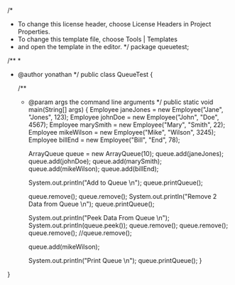 /*
 * To change this license header, choose License Headers in Project Properties.
 * To change this template file, choose Tools | Templates
 * and open the template in the editor.
 */
package queuetest;

/**
 *
 * @author yonathan
 */
public class QueueTest {

    /**
     * @param args the command line arguments
     */
    public static void main(String[] args) {
        Employee janeJones = new Employee("Jane", "Jones", 123);
        Employee johnDoe = new Employee("John", "Doe", 4567);
        Employee marySmith = new Employee("Mary", "Smith", 22);
        Employee mikeWilson = new Employee("Mike", "Wilson", 3245);
        Employee billEnd = new Employee("Bill", "End", 78);

        ArrayQueue queue = new ArrayQueue(10);
        queue.add(janeJones);
        queue.add(johnDoe);
        queue.add(marySmith);
        queue.add(mikeWilson);
        queue.add(billEnd);

        System.out.println("Add to Queue \n");
        queue.printQueue();

        queue.remove();
        queue.remove();
        System.out.println("Remove 2 Data from Queue \n");
        queue.printQueue();

        System.out.println("Peek Data From Queue \n");
        System.out.println(queue.peek());
        queue.remove();
        queue.remove();
        queue.remove();
        //queue.remove();

        queue.add(mikeWilson);

        System.out.println("Print Queue \n");
        queue.printQueue();
    }

}

